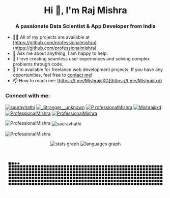 <h1 align="center">Hi 👋, I'm Raj Mishra</h1>
<h3 align="center">A passionate Data Scientist & App Developer from India</h3>




- 👨‍💻 All of my projects are available at [https://github.com/professionalmishra](https://github.com/professionalmishra)
- 💬 Ask me about anything, I am happy to help.
- 🚀 I love creating seamless user experiences and solving complex problems through code.
- 💼 I'm available for freelance web development projects. If you have any opportunities, feel free to [contact me](https://www.linkedin.com/in/RajMishra143/)!
- 📫 How to reach me: [https://t.me/MishrajiiXD](https://t.me/Mishrajiixd)




<h3 align="left">Connect with me:</h3>
<p align="left">
<a href="https://linkedin.com/in/RajMishra143" target="blank"><img align="center" src="https://raw.githubusercontent.com/rahuldkjain/github-profile-readme-generator/master/src/images/icons/Social/linked-in-alt.svg" alt="sauravhathi" height="30" width="40" /></a>
<a href="https://instagram.com/_Stranger__unknown" target="blank"><img align="center" src="https://raw.githubusercontent.com/rahuldkjain/github-profile-readme-generator/master/src/images/icons/Social/instagram.svg" alt="_Stranger__unknown" height="30" width="40" /></a>
<a href="https://www.youtube.com" target="blank"><img align="center" src="https://raw.githubusercontent.com/rahuldkjain/github-profile-readme-generator/master/src/images/icons/Social/youtube.svg" alt="P  rofessionalMishra" height="30" width="40" /></a>
<a href="https://t.me/Mishrajiixd" target="blank"><img align="center" src="https://user-images.githubusercontent.com/61316762/191683290-5bbfd5a8-4d59-40ac-b91e-350643ef9ed2.png" alt="Mishrajiixd" height="30" width="30" /></a>
<a href="https://medium.com/" target="blank"><img align="center" src="https://raw.githubusercontent.com/rahuldkjain/github-profile-readme-generator/master/src/images/icons/Social/medium.svg" alt="ProfessionalMishra" height="30" width="40" /></a>
<a href="https://www.leetcode.com/ProfessionalMishra" target="blank"><img align="center" src="https://raw.githubusercontent.com/rahuldkjain/github-profile-readme-generator/master/src/images/icons/Social/leet-code.svg" alt="ProfessionalMishra" height="30" width="40" /></a>
</p>



<p><img align="left" src="https://github-readme-stats.vercel.app/api/top-langs?username=professionalmishra&show_icons=true&locale=en&layout=compact" alt="ProfessionalMishra" /></p>

<p>&nbsp;<img align="center" src="https://github-readme-stats.vercel.app/api?username=professionalmishra&show_icons=true&locale=en" alt="sauravhathi" /></p>
<p><img align="center" src="https://github-readme-streak-stats.herokuapp.com/?user=professionalmishra&" alt="ProfessionalMishra" /></p>

<div align="center">
  <img src="https://github-readme-stats.vercel.app/api?username=professionalmishra&hide_title=false&hide_rank=false&show_icons=true&include_all_commits=true&count_private=true&disable_animations=false&theme=dracula&locale=en&hide_border=false" height="150" alt="stats graph"  />
  <img src="https://github-readme-stats.vercel.app/api/top-langs?username=professionalmishra&locale=en&hide_title=false&layout=compact&card_width=320&langs_count=5&theme=dracula&hide_border=false" height="150" alt="languages graph"  />
</div>

###

###

<br clear="both">

<img src="https://raw.githubusercontent.com/professionalmishra/professionalmishra/output/snake.svg" alt="Snake animation" />

###



